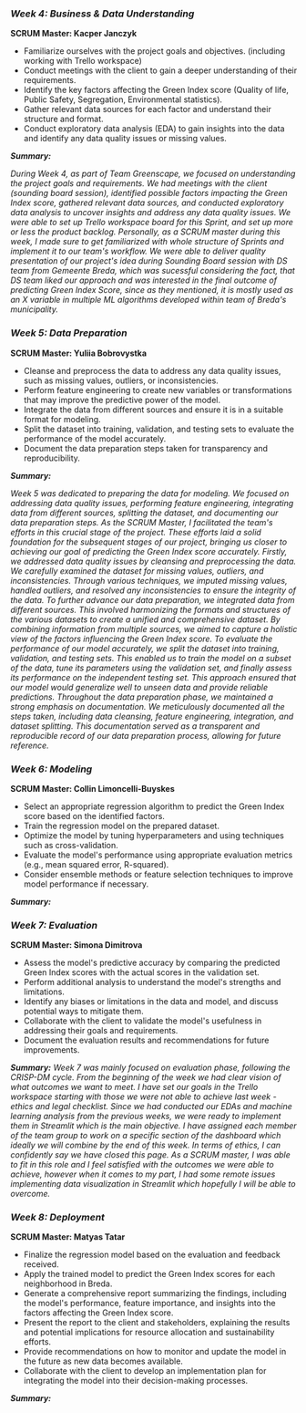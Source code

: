 ### ***Week 4: Business & Data Understanding***
**SCRUM Master: Kacper Janczyk**
- Familiarize ourselves with the project goals and objectives. (including working with Trello workspace)
- Conduct meetings with the client to gain a deeper understanding of their requirements.
- Identify the key factors affecting the Green Index score (Quality of life, Public Safety, Segregation, Environmental statistics).
- Gather relevant data sources for each factor and understand their structure and format.
- Conduct exploratory data analysis (EDA) to gain insights into the data and identify any data quality issues or missing values.

***Summary:***

*During Week 4, as part of Team Greenscape, we focused on understanding the project goals and requirements. We had meetings with the client (sounding board session), identified  possible factors impacting the Green Index score, gathered relevant data sources, and conducted exploratory data analysis to uncover insights and address any data quality issues.
We were able to set up Trello workspace board for this Sprint, and set up more or less the product backlog. Personally, as a SCRUM master during this week, I made sure to get familiarized with whole structure of Sprints and implement it to our team's workflow. We were able to deliver quality presentation of our project's idea during Sounding Board session with DS team from Gemeente Breda, which was sucessful considering the fact, that DS team liked our approach and was interested in the final outcome of predicting Green Index Score, since as they mentioned, it is mostly used as an X variable in multiple ML algorithms developed within team of Breda's municipality.*

### ***Week 5: Data Preparation***
**SCRUM Master: Yuliia Bobrovystka**
- Cleanse and preprocess the data to address any data quality issues, such as missing values, outliers, or inconsistencies.
- Perform feature engineering to create new variables or transformations that may improve the predictive power of the model.
- Integrate the data from different sources and ensure it is in a suitable format for modeling.
- Split the dataset into training, validation, and testing sets to evaluate the performance of the model accurately.
- Document the data preparation steps taken for transparency and reproducibility.

***Summary:***

*Week 5 was dedicated to preparing the data for modeling. We focused on addressing data quality issues, performing feature engineering, integrating data from different sources, splitting the dataset, and documenting our data preparation steps. As the SCRUM Master, I facilitated the team's efforts in this crucial stage of the project. These efforts laid a solid foundation for the subsequent stages of our project, bringing us closer to achieving our goal of predicting the Green Index score accurately. Firstly, we addressed data quality issues by cleansing and preprocessing the data. We carefully examined the dataset for missing values, outliers, and inconsistencies. Through various techniques, we imputed missing values, handled outliers, and resolved any inconsistencies to ensure the integrity of the data. To further advance our data preparation, we integrated data from different sources. This involved harmonizing the formats and structures of the various datasets to create a unified and comprehensive dataset. By combining information from multiple sources, we aimed to capture a holistic view of the factors influencing the Green Index score. To evaluate the performance of our model accurately, we split the dataset into training, validation, and testing sets. This enabled us to train the model on a subset of the data, tune its parameters using the validation set, and finally assess its performance on the independent testing set. This approach ensured that our model would generalize well to unseen data and provide reliable predictions. Throughout the data preparation phase, we maintained a strong emphasis on documentation. We meticulously documented all the steps taken, including data cleansing, feature engineering, integration, and dataset splitting. This documentation served as a transparent and reproducible record of our data preparation process, allowing for future reference.*


### ***Week 6: Modeling***
**SCRUM Master: Collin Limoncelli-Buyskes**
- Select an appropriate regression algorithm to predict the Green Index score based on the identified factors.
- Train the regression model on the prepared dataset.
- Optimize the model by tuning hyperparameters and using techniques such as cross-validation.
- Evaluate the model's performance using appropriate evaluation metrics (e.g., mean squared error, R-squared).
- Consider ensemble methods or feature selection techniques to improve model performance if necessary.

***Summary:***



### ***Week 7: Evaluation***
**SCRUM Master: Simona Dimitrova**
- Assess the model's predictive accuracy by comparing the predicted Green Index scores with the actual scores in the validation set.
- Perform additional analysis to understand the model's strengths and limitations.
- Identify any biases or limitations in the data and model, and discuss potential ways to mitigate them.
- Collaborate with the client to validate the model's usefulness in addressing their goals and requirements.
- Document the evaluation results and recommendations for future improvements.

***Summary:***
*Week 7 was mainly focused on evaluation phase, following the CRISP-DM cycle. From the beginning of the week we had clear vision of what outcomes we want to meet. I have set our goals in the Trello workspace starting with those we were not able to achieve last week - ethics and legal checklist. Since we had conducted our EDAs and machine learning analysis from the previous weeks, we were ready to implement them in Streamlit which is the main objective. I have assigned each member of the team group to work on a specific section of the dashboard which ideally we will combine by the end of this week. In terms of ethics, I can confidently say we have closed this page. As a SCRUM master, I was able to fit in this role and I feel satisfied with the outcomes we were able to achieve, however when it comes to my part, I had some remote issues implementing data visualization in Streamlit which hopefully I will be able to overcome.*


### ***Week 8: Deployment***
**SCRUM Master: Matyas Tatar**
- Finalize the regression model based on the evaluation and feedback received.
- Apply the trained model to predict the Green Index scores for each neighborhood in Breda.
- Generate a comprehensive report summarizing the findings, including the model's performance, feature importance, and insights into the factors affecting the Green Index score.
- Present the report to the client and stakeholders, explaining the results and potential implications for resource allocation and sustainability efforts.
- Provide recommendations on how to monitor and update the model in the future as new data becomes available.
- Collaborate with the client to develop an implementation plan for integrating the model into their decision-making processes.

***Summary:***



